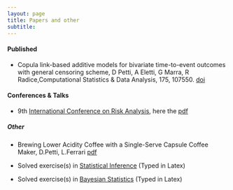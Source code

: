 ```yaml
---
layout: page
title: Papers and other
subtitle: 
---
```





#### Published
- Copula link-based additive models for bivariate time-to-event outcomes with general censoring scheme,
D Petti, A Eletti, G Marra, R Radice,Computational Statistics & Data Analysis, 175, 107550. [doi](https://www.sciencedirect.com/science/article/abs/pii/S016794732200130X)


#### Conferences & Talks
- 9th [International Conference on Risk Analysis](http://icra9.unipg.it), here the [pdf](assets/pdf/ICRA9.pdf)


##### Other
- Brewing Lower Acidity Coffee with a Single-Serve Capsule Coffee Maker, D.Petti, L.Ferrari [pdf](assets/PapersPettiFerrari.pdf)

- Solved exercise(s) in [Statistical Inference](assets/SIsolvedExercises.pdf) (Typed in Latex)
- Solved exercise(s) in [Bayesian Statistics](assets/BISolved.pdf) (Typed in Latex)





